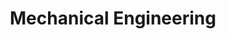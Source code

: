 ---
layout: classification
title: Mechanical Engineering
image: /img/classifications/mechanical_engineering.jpeg
featured: false
applications: true
tags:
  - Manufacturing
  - Mechanical Design
# classification_partners:
#   - type: Classification Supporter
#     list:
#       - name: Rotaract Bangalore East
#         img: /img/partners/rbe.png
#       - name: Rotaract Bangalore East
#         img: /img/partners/rbe.png
description:
  Mechanical engineering is an engineering branch that combines engineering physics and mathematics principles with materials science to design, analyze, manufacture, and maintain mechanical systems. The mechanical engineering field requires an understanding of core areas including mechanics, dynamics, thermodynamics, materials science, structural analysis, and electricity. Mechanical Engineers physically manifest objects into the world.

# mentors:
#   - name: Testing Name
#     company: Company
#     img: /img/t1.png
#     social:
#       linkedin: https://www.linkedin.com/in/zeospec/
#       twitter: https://twitter.com/ZeoSpec
#       facebook: https://www.facebook.com/zeospec/
#       instagram: https://www.instagram.com/ZeoSpec/
#     introduction: The objective of the game is to get 3 sets of properties in distinct colors. The first player to 3 sets wins the game. There are some action cards, which let you get money/properties from other players. Important action cards, relevant for this post
---